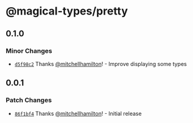 # @magical-types/pretty

## 0.1.0

### Minor Changes

- [`d5f98c2`](https://github.com/mitchellhamilton/magical-types/commit/d5f98c2d28d81dcee07ba403c9336e7439f559c3) Thanks [@mitchellhamilton](https://github.com/mitchellhamilton)! - Improve displaying some types

## 0.0.1

### Patch Changes

- [`86f1bf4`](https://github.com/mitchellhamilton/magical-types/commit/86f1bf4d4b17ec791bffd0a9841311152ebb5614) Thanks [@mitchellhamilton](https://github.com/mitchellhamilton)! - Initial release
